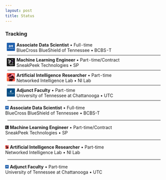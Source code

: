 ```yaml
---
layout: post
title: Status
---
```


### Tracking
<div class="message">
  
  <table style="border-collapse: collapse; margin: 0; background: transparent; width: 100%; border: 0; padding: 0;">
    <tbody style="border: 0; margin: 0; padding: 0;">
      <tr style="border: 0; margin: 0; padding: 0;">
        <td style="border: 0; margin: 0; padding: 0; vertical-align: middle; text-align: center; width: 36px; background: transparent;"><img src="media/bcbst.png" height="26" style="margin: 0;"></td>
        <td style="border: 0; margin: 0; padding: 0; vertical-align: middle; background: transparent;">
            <span class="flavor" style="border: 0; margin: 0; padding: 0;"><b>Associate Data Scientist</b> • Full-time</span><br>
            <span class="datet" style="border: 0; margin: 0; padding: 0;">BlueCross BlueShield of Tennessee • BCBS-T</span>
        </td>
      </tr>
    </tbody>
  </table>

  <hr style="margin:0.42rem">

  <table style="border-collapse: collapse; margin: 0; background: transparent; width: 100%; border: 0; padding: 0;">
  <tbody style="border: 0; margin: 0; padding: 0;">
    <tr style="border: 0; margin: 0; padding: 0;">
      <td style="border: 0; margin: 0; padding: 0; vertical-align: middle; text-align: center; width: 36px; background: transparent;"><img src="media/sp1.png" height="26" style="margin: 0;"></td>
      <td style="border: 0; margin: 0; padding: 0; vertical-align: middle; background: transparent;">
          <span class="flavor" style="border: 0; margin: 0; padding: 0;"><b>Machine Learning Engineer</b> • Part-time/Contract</span><br>
          <span class="datet" style="border: 0; margin: 0; padding: 0;">SneakPeek Technologies • SP</span>
      </td>
    </tr>
  </tbody>
</table>

  <hr style="margin:0.42rem">

  <table style="border-collapse: collapse; margin: 0; background: transparent; width: 100%; border: 0; padding: 0;">
  <tbody style="border: 0; margin: 0; padding: 0;">
    <tr style="border: 0; margin: 0; padding: 0;">
      <td style="border: 0; margin: 0; padding: 0; vertical-align: middle; text-align: center; width: 36px; background: transparent;"><img src="media/nilab.png" height="26" style="margin: 0;"></td>
      <td style="border: 0; margin: 0; padding: 0; vertical-align: middle; background: transparent;">
          <span class="flavor" style="border: 0; margin: 0; padding: 0;"><b>Artificial Intelligence Researcher</b> • Part-time</span><br>
          <span class="datet" style="border: 0; margin: 0; padding: 0;">Networked Intelligence Lab • NI Lab</span>
      </td>
    </tr>
  </tbody>
</table>

  <hr style="margin:0.42rem">

  <table style="border-collapse: collapse; margin: 0; background: transparent; width: 100%; border: 0; padding: 0;">
  <tbody style="border: 0; margin: 0; padding: 0;">
    <tr style="border: 0; margin: 0; padding: 0;">
      <td style="border: 0; margin: 0; padding: 0; vertical-align: middle; text-align: center; width: 36px; background: transparent;"><img src="media/utc.png" height="26" style="margin: 0;"></td>
      <td style="border: 0; margin: 0; padding: 0; vertical-align: middle; background: transparent;">
          <span class="flavor" style="border: 0; margin: 0; padding: 0;"><b>Adjunct Faculty</b> • Part-time</span><br>
          <span class="datet" style="border: 0; margin: 0; padding: 0;">University of Tennessee at Chattanooga • UTC</span>
      </td>
    </tr>
  </tbody>
</table>

  <hr style="margin:0.42rem">
  
  <span class="flavor"><img src="media/bcbst.png" height="11" style="display: inline; margin: 0rem"> <b>Associate Data Scientist</b> • Full-time</span><br>
  <span class="datet">BlueCross BlueShield of Tennessee • BCBS-T</span>
      
  <hr style="margin:0.42rem">
  
  <span class="flavor"><img src="media/sp1.png" height="11" style="display: inline; margin: 0rem"> <b>Machine Learning Engineer</b> • Part-time/Contract</span><br>
  <span class="datet">SneakPeek Technologies • SP</span>
      
  <hr style="margin:0.42rem">

  <span class="flavor"><img src="media/nilab.png" height="11" style="display: inline; margin: 0rem"> <b>Artificial Intelligence Researcher</b> • Part-time</span><br>
  <span class="datet">Networked Intelligence Lab • NI Lab</span>
      
  <hr style="margin:0.42rem">

  <span class="flavor"><img src="media/bcbst.png" height="11" style="display: inline; margin: 0rem"> <b>Adjunct Faculty</b> • Part-time</span><br>
  <span class="datet">University of Tennessee at Chattanooga • UTC</span>

  <!--
  <table align="center" style="border: none;">
    <tbody style="border: none;">
      <tr style="border: none;">
        <td align="center" style="border: none;"><img width="20vw" height="20vw" src="media/bcbst.png"></td>
        <td style="border: none;">BlueCross BlueShield Tennessee</td>
        <td style="border: none;">Associate Data Scientist</td>
      </tr>
      <tr style="border: none;">
        <td align="center" style="border: none;"><img width="20vw" height="20vw" src="media/sp1.png"></td>
        <td style="border: none;">SneakPeek</td>
        <td style="border: none;">Machine Learning Engineer</td>
      </tr>
      <tr style="border: none;">
        <td align="center" style="border: none;"><img width="20vw" height="20vw" src="media/nilab.png"></td>
        <td style="border: none;">Networked Intelligence Lab</td>
        <td style="border: none;">Artificial Intelligence Researcher</td>
      </tr>
      <tr style="border: none;">
        <td align="center" style="border: none;"><img width="20vw" height="20vw" src="media/utc.png"></td>
        <td style="border: none;">University of Tennessee at Chattanooga</td>
        <td style="border: none;">Adjunct Faculty</td>
      </tr>
    </tbody>
  </table>
    -->
</div>

